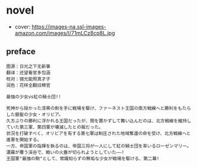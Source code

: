# novel

- cover: https://images-na.ssl-images-amazon.com/images/I/71mLCz8cp8L.jpg

## preface


```
图源：日光之下无新事
翻译：还望看官多包涵
校对：镜光能照真才子
润色：花样全翻旧稗官

最強の少女vs紅の騎士団!!   

死神から授かった漆黒の剣を手に戦場を駆け、ファーネスト王国の南方戦線へと勝利をもたらした銀髪の少女・オリビア。  
久方ぶりの勝利に浮かれる王国だったが、間を置かずして舞い込んだのは、北方戦線を維持していた第三軍、第四軍が壊滅したとの報だった。  
状況を打破すべく、オリビアを有する第七軍は制圧された地域奪還の命を受け、北方戦線へと進軍を開始する。  
一方、帝国軍の指揮を執るのは、帝国三将が一人にして紅の騎士団を率いるローゼンマリー。  
濃霧が覆う渓谷で、戦いの火蓋が切られようとしていた――!   
王国軍"最強の駒"として、常識知らずの無垢な少女が戦場を駆ける、第二幕!
```
